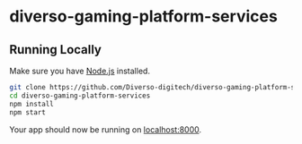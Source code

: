 # diverso-gaming-platform-services

## Running Locally

Make sure you have [Node.js](http://nodejs.org/) installed.

```sh
git clone https://github.com/Diverso-digitech/diverso-gaming-platform-services.git
cd diverso-gaming-platform-services
npm install
npm start
```

Your app should now be running on [localhost:8000](http://localhost:8000/).
